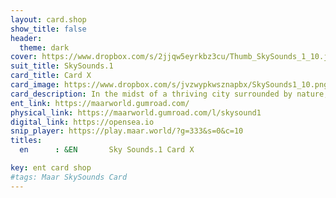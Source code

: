 ```yaml
---
layout: card.shop
show_title: false
header:
  theme: dark
cover: https://www.dropbox.com/s/2jjqw5eyrkbz3cu/Thumb_SkySounds_1_10.jpg?raw=1
suit_title: SkySounds.1
card_title: Card X
card_image: https://www.dropbox.com/s/jvzwypkwsznapbx/SkySounds1_10.png?raw=1
card_description: In the midst of a thriving city surrounded by nature, a healthy soundscape is essential in preventing polarization and fostering a sense of unity and community. The power of sound and its ability to shape the way we perceive and interact with our surroundings is acknowledged. Living in harmony with the natural soundscapes is a way of life and music is created that reflects the beauty and diversity of the surroundings. Sound is understood to be capable of bringing people together and fostering a sense of community. At the same time, it is also acknowledged that sound can be used to divide and create conflict. Efforts are made to create a healthy soundscape, one that is diverse, inclusive, and respectful of different perspectives. By preserving a healthy soundscape, a more harmonious and united community is created, one that is less prone to polarization and division.
ent_link: https://maarworld.gumroad.com/
physical_link: https://maarworld.gumroad.com/l/skysound1
digital_link: https://opensea.io
snip_player: https://play.maar.world/?g=333&s=0&c=10
titles:
  en      : &EN       Sky Sounds.1 Card X

key: ent card shop
#tags: Maar SkySounds Card
---
```

